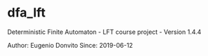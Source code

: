 # dfa_lft
Deterministic Finite Automaton - LFT course project - Version 1.4.4

Author: Eugenio Donvito
Since: 2019-06-12
